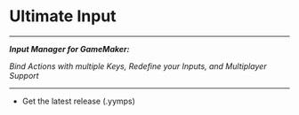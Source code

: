 # Ultimate Input
***
***Input Manager for GameMaker:***

*Bind Actions with multiple Keys, Redefine your Inputs, and Multiplayer Support*
***

- Get the latest release (.yymps)